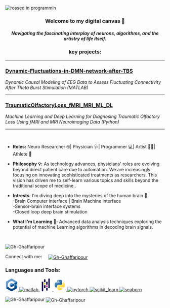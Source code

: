 ![rossed in programmin](https://github.com/zerocode614/zerocode614/assets/138153801/36f0aa61-c096-4fd0-b923-a160dadcf5b5)

<h3 align="center"> Welcome to my digital canvas 🎨 </h3>
<h5 align="center"> Navigating the fascinating interplay of neurons, algorithms, and the artistry of life itself. </h5>


<h3 align="center"> key projects:  </h3>

-----------------------------------------------------------------------------------------------------------------------------
### [Dynamic-Fluctuations-in-DMN-network-after-TBS](https://github.com/ArminTi/Dynamic-Fluctuations-in-DMN-network-after-TBS)

*Dynamic Causal Modeling of EEG Data to Assess Fluctuating Connectivity After Theta Burst Stimulation (MATLAB)*
<!-- 
[![Project](https://img.shields.io/badge/Project-Dynamic--Fluctuations--in--DMN--network--after--TBS-6eb3a3?style=for-the-badge&labelColor=grey)](https://github.com/ArminTi/Dynamic-Fluctuations-in-DMN-network-after-TBS)
### [Dynamic-Fluctuations-in-DMN-network-after-TBS](https://github.com/ArminTi/Dynamic-Fluctuations-in-DMN-network-after-TBS)
- A project on dynamic fluctuations in the DMN network after TBS.
-->
-----------------------------------------------------------------------------------------------------------------------------

### [TraumaticOlfactoryLoss_fMRI_MRI_ML_DL](https://github.com/Gh-Ghaffaripour/TraumaticOlfactoryLoss_fMRI_MRI_ML_DL)

*Machine Learning and Deep Learning for Diagnosing Traumatic Olfactory Loss Using fMRI and MRI Neuroimaging Data (Python)*

<!-- 
[![Project](https://img.shields.io/badge/Project-TraumaticOlfactoryLoss__fMRI__MRI__ML__DL-6eb3a3?style=for-the-badge&labelColor=grey)](https://github.com/Gh-Ghaffaripour/TraumaticOlfactoryLoss_fMRI_MRI_ML_DL)
-->

-----------------------------------------------------------------------------------------------------------------------------
<br>


- **Roles:** Neuro Researcher 🤓| Physician 🩺| Programmer 💻| Artist 🧑‍🎨| Athlete 🥋
- **Philosophy 💡:** As technology advances, physicians' roles are evolving beyond direct patient care due to automation. We are increasingly focusing on innovating sophisticated treatments as researchers. This vision has driven me to self-learn various topics and skills beyond the traditional scope of medicine.. 
- **Intrests**: I'm diving deep into the mysteries of the human brain 🧠  <br> -Brain Computer interface | Brain Machine interface <br>  -Sensor-brain interface systems <br> -Closed loop deep brain stimulation

- **What I'm Learning 🌱:** Advanced data analysis techniques exploring the potential of machine Learning algorithms in decoding brain signals.




        
<br><p align="left"> <img src="https://komarev.com/ghpvc/?username=Gh-Ghaffaripour&label=Profile%20views&color=0e75b6&style=flat" alt="Gh-Ghaffaripour" /> </p>



<p>
  Connect with me:&nbsp;&nbsp;&nbsp;&nbsp;
  <a href="https://linkedin.com/in/gh-ghaffaripour" target="blank">
    <img align="center" src="https://raw.githubusercontent.com/rahuldkjain/github-profile-readme-generator/master/src/images/icons/Social/linked-in-alt.svg" alt="Gh-Ghaffaripour" height="30" width="40" />
  </a>
  
</p>





<h3 align="left">Languages and Tools:</h3>
<p align="left"> <a href="https://www.w3schools.com/cpp/" target="_blank" rel="noreferrer"> <img src="https://raw.githubusercontent.com/devicons/devicon/master/icons/cplusplus/cplusplus-original.svg" alt="cplusplus" width="40" height="40"/> </a> <a href="https://www.mathworks.com/" target="_blank" rel="noreferrer"> <img src="https://upload.wikimedia.org/wikipedia/commons/2/21/Matlab_Logo.png" alt="matlab" width="40" height="40"/> </a> <a href="https://pandas.pydata.org/" target="_blank" rel="noreferrer"> <img src="https://raw.githubusercontent.com/devicons/devicon/2ae2a900d2f041da66e950e4d48052658d850630/icons/pandas/pandas-original.svg" alt="pandas" width="40" height="40"/> </a> <a href="https://www.python.org" target="_blank" rel="noreferrer"> <img src="https://raw.githubusercontent.com/devicons/devicon/master/icons/python/python-original.svg" alt="python" width="40" height="40"/> </a> <a href="https://pytorch.org/" target="_blank" rel="noreferrer"> <img src="https://www.vectorlogo.zone/logos/pytorch/pytorch-icon.svg" alt="pytorch" width="40" height="40"/> </a> <a href="https://scikit-learn.org/" target="_blank" rel="noreferrer"> <img src="https://upload.wikimedia.org/wikipedia/commons/0/05/Scikit_learn_logo_small.svg" alt="scikit_learn" width="40" height="40"/> </a> <a href="https://seaborn.pydata.org/" target="_blank" rel="noreferrer"> <img src="https://seaborn.pydata.org/_images/logo-mark-lightbg.svg" alt="seaborn" width="40" height="40"/> </a> </p>

<p><img align="left" src="https://github-readme-stats.vercel.app/api/top-langs?username=Gh-Ghaffaripour&show_icons=true&locale=en&layout=compact" alt="Gh-Ghaffaripour" /></p>

<p>&nbsp;<img align="center" src="https://github-readme-stats.vercel.app/api?username=Gh-Ghaffaripour&show_icons=true&locale=en" alt="Gh-Ghaffaripour" /></p>







<!--
**zerocode614/zerocode614** is a ✨ _special_ ✨ repository because its `README.md` (this file) appears on your GitHub profile.

Here are some ideas to get you started:

- 🔭 I’m currently working on ...
- 🌱 I’m currently learning ...
- 👯 I’m looking to collaborate on ...
- 🤔 I’m looking for help with ...
- 💬 Ask me about ...
- 📫 How to reach me: ...
- 😄 Pronouns: ...
- ⚡ Fun fact: ...
-->
